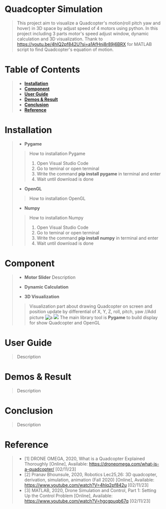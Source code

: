 # Quadcopter Simulation
> This project aim to visualize a Quadcopter's motion(roll pitch yaw and hover) in 3D space by adjust speed of 4 motors using python. In this project including 3 parts motor's speed adjust window, dynamic calculation and 3D visualization. Thank to https://youtu.be/4hlQ2pf842U?si=a1AfHnj8r89j6BRX for MATLAB script to find Quadcopter's equation of motion.
# Table of Contents
> - [**Installation**](#installation)
> - [**Component**](#component)
> - [**User Guide**](#userguide)
> - [**Demos & Result**](#demosnresult)
> - [**Conclusion**](#conclusion)
> - [**Reference**](#reference)
# Installation <a name="installation"></a>
> - **Pygame**
> > How to installation Pygame
> >  1. Open Visual Studio Code
> >  2. Go to teminal or open terminal
> >  3. Write the command **pip install pygame** in terminal and enter
> >  4. Wait until download is done 
> - **OpenGL**
> > How to installation OpenGL
> > 
> > 
> - **Numpy**
> > How to installation Numpy
> >  1. Open Visual Studio Code
> >  2. Go to teminal or open terminal
> >  3. Write the command **pip install numpy** in terminal and enter
> >  4. Wait until download is done 
# Component <a name="component"></a>
> - **Motor Slider**
> Description
> 
> - **Dynamic Calculation**
> >
> - **3D Visualization**
> >Visualization part about drawing Quadcopter on screen and position update by differential of X, Y, Z, roll, pitch, yaw
> //Add picture
> > ![a](https://ibb.co/Cwzmzcb)
> > <img src="https://ibb.co/GdqvMGP"/> 
> >The main library tool is **Pygame** to build display for show Quadcopter and OpenGL
# User Guide <a name="userguide"></a>
> Description
# Demos & Result <a name="demosnresult"></a>
> Description
# Conclusion <a name="conclusion"></a>
> Description
# Reference <a name="reference"></a>
> - [1] DRONE OMEGA, 2020, What is a Quadcopter Explained Thoroughly [Online], Available: https://droneomega.com/what-is-a-quadcopter/ [02/11/23]
> - [2] Pranav Bhounsule, 2020, Robotics Lec25,26: 3D quadcopter, derivation, simulation, animation (Fall 2020) [Online], Available: https://www.youtube.com/watch?V=4hlq2pf842u [02/11/23]
> - [3] MATLAB, 2020, Drone Simulation and Control, Part 1: Setting Up the Control Problem [Online], Available: https://www.youtube.com/watch?V=hgcgpuqb67q [02/11/23]
